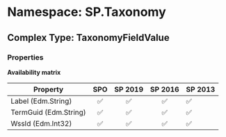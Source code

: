 # Namespace: SP.Taxonomy

## Complex Type: TaxonomyFieldValue

### Properties

**Availability matrix**

Property | SPO | SP 2019 | SP 2016 | SP 2013
----------|:---:|:-------:|:-------:|:-------
Label (Edm.String) | ✅ | ✅ | ✅ | ✅
TermGuid (Edm.String) | ✅ | ✅ | ✅ | ✅
WssId (Edm.Int32) | ✅ | ✅ | ✅ | ✅